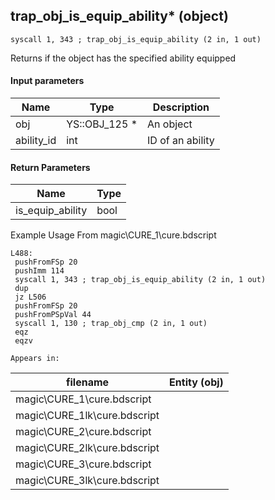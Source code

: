 ## trap_obj_is_equip_ability* (object)

`syscall 1, 343 ; trap_obj_is_equip_ability (2 in, 1 out)`

Returns if the object has the specified ability equipped

#### Input parameters
| Name | Type | Description
|------|------|------------
| obj   | YS::OBJ_125 *   | An object
| ability_id   | int   | ID of an ability


#### Return Parameters
| Name | Type
|------|-----
| is_equip_ability   | bool   
Example Usage From magic\CURE_1\cure.bdscript
```plaintext
L488:
 pushFromFSp 20
 pushImm 114
 syscall 1, 343 ; trap_obj_is_equip_ability (2 in, 1 out)
 dup 
 jz L506
 pushFromFSp 20
 pushFromPSpVal 44
 syscall 1, 130 ; trap_obj_cmp (2 in, 1 out)
 eqz 
 eqzv
```





	Appears in:
| filename | Entity (obj)
|----------|-------------
| magic\CURE_1\cure.bdscript       |           
| magic\CURE_1lk\cure.bdscript       |           
| magic\CURE_2\cure.bdscript       |           
| magic\CURE_2lk\cure.bdscript       |           
| magic\CURE_3\cure.bdscript       |           
| magic\CURE_3lk\cure.bdscript       |           



